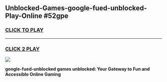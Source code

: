 
## Unblocked-Games-google-fued-unblocked-Play-Online #52gpe
<h3>
<a href="https://news.freeplayer.one?title=google-fued-unblocked&ref=3">CLICK TO PLAY</a></h3>
<hr>

<h3>
<a href="https://news.freeplayer.one?title=google-fued-unblocked&ref=3">CLICK 2 PLAY</a>
  
</h3>

<a href="https://news.freeplayer.one?title=google-fued-unblocked&ref=3"><img src="https://clearcache.store/games.png"></a>


**google-fued-unblocked games unblocked: Your Gateway to Fun and Accessible Online Gaming**
